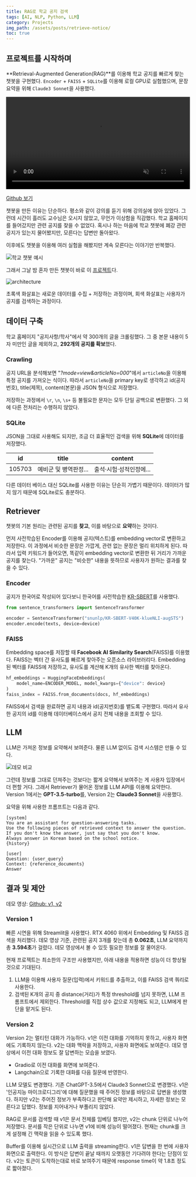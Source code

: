 ```yaml
---
title: RAG로 학교 공지 검색
tags: [AI, NLP, Python, LLM]
category: Projects 
img_path: /assets/posts/retrieve-notice/
toc: true
---
```


## 프로젝트를 시작하며

**Retrieval-Augmented Generation(RAG)**를 이용해 학교 공지를 빠르게 찾는 챗봇을 구현했다. `Encoder` + `FAISS` + `SQLite`를 이용해 로컬 GPU로 실험했으며, 문장 요약을 위해 `Claude3 Sonnet`을 사용했다.

<video src="https://github.com/user-attachments/assets/ff755377-6dfe-43a6-9bbc-fdd464bf4207" width="100%" controls muted></video>

[Github 보기](https://github.com/denev6/retrieve-notice)

챗봇을 만든 이유는 단순하다. 평소와 같이 강의를 듣기 위해 강의실에 앉아 있었다. 그런데 시간이 흘러도 교수님은 오시지 않았고, 무언가 이상함을 직감했다. 학교 홈페이지를 들어갔지만 관련 공지를 찾을 수 없었다. 혹시나 하는 마음에 학교 챗봇에 폐강 관련 공지가 있는지 물어봤지만, 모른다는 답변만 돌아왔다.

이후에도 챗봇을 이용해 여러 실험을 해봤지만 계속 모른다는 이야기만 반복했다.

![학교 챗봇 예시](kingo.png)

그래서 그날 밤 혼자 만든 챗봇이 바로 이 [프로젝트](https://github.com/denev6/retrieve-notice)다.

![architecture](overview.png)

초록색 화살표는 새로운 데이터를 수집 + 저장하는 과정이며, 회색 화살표는 사용자가 공지를 검색하는 과정이다.

## 데이터 구축

학교 홈페이지 "공지사항/학사"에서 약 300개의 글을 크롤링했다. 그 중 본문 내용이 5자 미만인 글을 제외하고, **292개의 공지를 확보**했다.

### Crawling

공지 URL을 분석해보면 "*?mode=view&articleNo=000*"에서 `articleNo`을 이용해 특정 공지를 가져오는 식이다. 따라서 `articleNo`을 primary key로 생각하고 id(공지번호), title(제목), content(본문)을 JSON 형식으로 저장했다.

저장하는 과정에서 `\r`, `\n`, `\s+` 등 불필요한 문자는 모두 단일 공백으로 변환했다. 그 외에 다른 전처리는 수행하지 않았다.

### SQLite

JSON을 그대로 사용해도 되지만, 조금 더 효율적인 검색을 위해 **SQLite**에 데이터를 저장했다.

|id|title|content|
|:---:|:---:|:---:|
|105703|예비군 및 병역판정...|출석·시험·성적인정에...|

다른 데이터 베이스 대신 SQLite를 사용한 이유는 단순히 가볍기 때문이다. 데이터가 많지 않기 때문에 SQLite로도 충분하다.

## Retriever

챗봇의 기본 원리는 관련된 공지를 **찾고**, 이를 바탕으로 **요약**하는 것이다.

먼저 사전학습된 Encoder를 이용해 공지(텍스트)를 embedding vector로 변환하고 저장한다. 이 과정에서 비슷한 문장은 가깝게, 관련 없는 문장은 멀리 위치하게 된다. 따라서 입력 키워드가 들어오면, 똑같이 embedding vector로 변환한 뒤 거리가 가까운 공지를 찾는다. "가까운" 공지는 "비슷한" 내용을 뜻하므로 사용자가 원하는 결과를 찾을 수 있다.

### Encoder

공지가 한국어로 작성되어 있다보니 한국어를 사전학습한 [KR-SBERT](https://github.com/snunlp/KR-SBERT)를 사용했다.

```python
from sentence_transformers import SentenceTransformer

encoder = SentenceTransformer("snunlp/KR-SBERT-V40K-klueNLI-augSTS")
encoder.encode(texts, device=device)
```

### FAISS

Embedding space를 저장할 때 **Facebook AI Similarity Search**(FAISS)를 이용했다. FAISS는 벡터 간 유사도를 빠르게 찾아주는 오픈소스 라이브러리다. Embedding된 벡터를 FAISS에 저장하고, 유사도를 계산해 K개의 유사한 벡터를 찾아온다.

```python
hf_embeddings = HuggingFaceEmbeddings(
    model_name=ENCODER_MODEL, model_kwargs={"device": device}
)
faiss_index = FAISS.from_documents(docs, hf_embeddings)
```

FAISS에서 검색을 완료하면 공지 내용과 id(공지번호)를 뱉도록 구현했다. 따라서 유사한 공지의 id를 이용해 데이터베이스에서 공지 전체 내용을 조회할 수 있다.

## LLM

LLM은 가져온 정보를 요약해서 보여준다. 물론 LLM 없이도 검색 시스템은 만들 수 있다.

![데모 비교](compare-demo.png)

그런데 정보를 그대로 던져주는 것보다는 짧게 요약해서 보여주는 게 사용자 입장에서 더 편할 거다. 그래서 Retriever가 물어온 정보를 LLM API를 이용해 요약한다. Version 1에서는 **GPT-3.5-turbo**를, Version 2는 **Claude3 Sonnet**을 사용했다.

요약을 위해 사용한 프롬프트는 다음과 같다.

```text
[system]
You are an assistant for question-answering tasks. 
Use the following pieces of retrieved context to answer the question. 
If you don't know the answer, just say that you don't know. 
Always answer in Korean based on the school notice.
{history}

[user]
Question: {user_query} 
Context: {reference_documents} 
Answer
```

## 결과 및 제안

데모 영상: [Github: v1, v2](https://github.com/denev6/retrieve-notice/issues/1)

### Version 1

빠른 시연을 위해 Streamlit을 사용했다. RTX 4060 위에서 Embedding 및 FAISS 검색을 처리했다. 데모 영상 기준, 관련된 공지 3개를 찾는데 총 **0.062초**, LLM 요약까지 총 **3.594초**가 걸렸다. 데모 영상에서 볼 수 있듯 필요한 정보를 잘 물어온다.

현재 프로젝트는 최소한의 구조만 사용했지만, 아래 내용을 적용하면 성능이 더 향상될 것으로 기대된다.

1. LLM을 이용해 사용자 질문(입력)에서 키워드를 추출하고, 이를 FAISS 검색 쿼리로 사용한다.
2. 검색된 K개의 공지 중 distance(거리)가 특정 threshold를 넘지 못하면, LLM 프롬프트에서 제외한다. Threshold를 직접 상수 값으로 지정해도 되고, LLM에게 판단을 맡겨도 된다.

### Version 2

Version 2는 멀티턴 대화가 가능하다. v1은 이전 대화를 기억하지 못하고, 사용자 화면에도 기록하지 않는다. v2는 대화 맥락을 저장하고, 사용자 화면에도 보여준다. 데모 영상에서 이전 대화 정보도 잘 답변하는 모습을 보였다.

- Gradio로 이전 대화를 화면에 보여준다.
- Langchain으로 기록한 대화를 다음 질문에 반영한다.

LLM 모델도 변경했다. 기존 ChatGPT-3.5에서 Claude3 Sonnet으로 변경했다. v1은 '인공지능 마이크로디그리'에 대해 질문했을 때 주어진 정보를 바탕으로 답변을 생성했다. 하지만 v2는 주어진 정보가 부족하다고 판단해 요약만 제시하고, 자세한 정보는 모른다고 답했다. 정보를 지어내거나 부풀리지 않았다.

RAG로 문서를 검색할 때 v1은 문서 전체를 임베딩 했지만, v2는 chunk 단위로 나누어 저장했다. 문서를 작은 단위로 나누면 v1에 비해 성능이 떨어졌다. 현재는 chunk를 크게 설정해 긴 맥락을 읽을 수 있도록 했다.

Buffer를 이용해 실시간으로 LLM 출력을 streaming한다. v1은 답변을 한 번에 사용자 화면으로 출력한다. 이 방식은 답변이 끝날 때까지 오랫동안 기다려야 한다는 단점이 있다. v2는 토큰이 도착하는대로 바로 보여주기 때문에 response time이 약 1.8초 정도로 짧아졌다.
